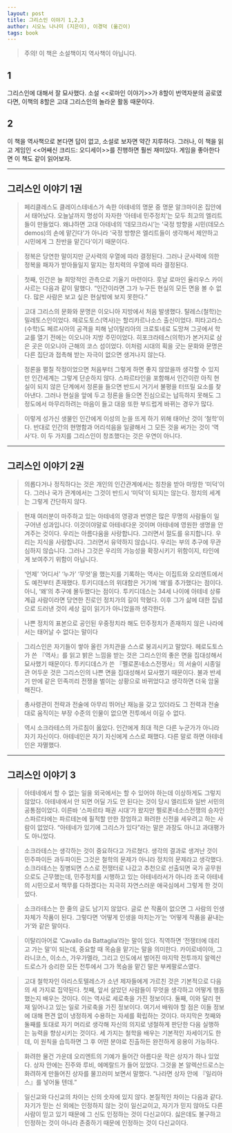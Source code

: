 ```yaml
---
layout: post
title: 그리스인 이야기 1,2,3
author: 시오노 나나미 (지은이), 이경덕 (옮긴이)
tags: book
---
```


> 주의! 이 책은 소설책이지 역사책이 아닙니다.

## 1

그리스인에 대해서 잘 묘사했다. 소설 <<로마인 이야기>>가 8할이 번역자분의 공로였다면, 이책의 8할은 고대 그리스인의 놀라운 활동 때문이다.

## 2

이 책을 역사책으로 본다면 답이 없고, 소설로 보자면 약간 지루하다. 그러나, 이 책을 읽고 게임인 <<어쌔신 크리드: 오디세이>>를 진행하면 훨씬 재미있다. 게임을 좋아한다면 이 책도 같이 읽어보자.

----

## 그리스인 이야기 1권

> 페리클레스도 클레이스테네스가 속한 아테네의 명문 중 명문 알크마이온 집안에서 태어났다. 오늘날까지 명성이 자자한 ‘아테네 민주정치’는 모두 최고의 엘리트들이 만들었다. 왜냐하면 고대 아테네의 ‘데모크라시’는 ‘국정 방향을 시민(데모스demos)의 손에 맡긴다’가 아니라 ‘국정 방향은 엘리트들이 생각해서 제안하고 시민에게 그 찬반을 맡긴다’이기 때문이다.


> 정복은 당연한 말이지만 군사력의 우열에 따라 결정된다. 그러나 군사력에 의한 정복을 패자가 받아들일지 말지는 정치력의 우열에 따라 결정된다.


> 첫째, 인간은 늘 희망적인 관측으로 기울기 마련이다. 훗날 로마인 율리우스 카이사르는 다음과 같이 말했다. “인간이라면 그가 누구든 현실의 모든 면을 볼 수 없다. 많은 사람은 보고 싶은 현실밖에 보지 못한다.”

> 고대 그리스의 문화와 문명은 이오니아 지방에서 처음 발생했다. 탈레스(철학)는 밀레토스인이었다. 헤로도토스(역사)는 할리카르나소스 출신이었다. 피타고라스(수학)도 페르시아의 공격을 피해 남이탈리아의 크로토네로 도망쳐 그곳에서 학교를 열기 전에는 이오니아 지방 주민이었다. 히포크라테스(의학)가 본거지로 삼은 곳은 이오니아 근해의 코스 섬이었다. 이처럼 시대의 획을 긋는 문화와 문명은 다른 집단과 접촉해 받는 자극이 없으면 생겨나지 않는다.



> 정론을 펼칠 작정이었으면 처음부터 그렇게 하면 좋지 않았을까 생각할 수 있지만 인간세계는 그렇게 단순하지 않다. 스파르타인을 포함해서 인간이란 아직 현실이 되지 않은 단계에서 정론을 들으면 반드시 거기서 불평을 터뜨릴 요소를 찾아낸다. 그러나 현실을 앞에 두고 정론을 들으면 진심으로는 납득하지 못해도 그 정도에서 마무리하려는 마음이 들고 대응 또한 부드럽게 바뀌는 경우가 많다.



> 이렇게 성가신 생물인 인간에게 이성의 눈을 뜨게 하기 위해 태어난 것이 ‘철학’이다. 반대로 인간의 현명함과 어리석음을 일괄해서 그 모든 것을 써가는 것이 ‘역사’다. 이 두 가지를 그리스인이 창조했다는 것은 우연이 아니다.

----

## 그리스인 이야기 2권

> 의롭다거나 정직하다는 것은 개인의 인간관계에서는 칭찬을 받아 마땅한 ‘미덕’이다. 그러나 국가 관계에서는 그것이 반드시 ‘미덕’이 되지는 않는다. 정치의 세계는 그렇게 간단하지 않다.

> 현재 여러분이 마주하고 있는 아테네의 영광과 번영은 많은 무명의 사람들이 일구어낸 성과입니다. 이것이야말로 아테네다운 것이며 아테네에 영원한 생명을 안겨주는 것이다. 우리는 아름다움을 사랑합니다. 그러면서 절도를 유지합니다. 우리는 지식을 사랑합니다. 그러면서 유약하지 않습니다. 우리는 부의 추구에 무관심하지 않습니다. 그러나 그것은 우리의 가능성을 확장시키기 위함이지, 타인에게 보여주기 위함이 아닙니다.

> ‘언제’ ‘어디서’ ‘누가’ ‘무엇’을 했는지를 기록하는 역사는 이집트와 오리엔트에서도 예전부터 존재했다. 투키디데스의 위대함은 거기에 ‘왜’를 추가했다는 점이다. 아니, ‘왜’의 추구에 몰두했다는 점이다. 투키디데스는 34세 나이에 아테네 상류계급 사람이라면 당연한 진로인 정치가의 길이 막혔다. 이후 그가 삶에 대한 집념으로 드러낸 것이 세상 깊이 읽기가 아니었을까 생각한다.

> 나쁜 정치의 표본으로 공인된 우중정치라 해도 민주정치가 존재하지 않은 나라에서는 태어날 수 없다는 말이다

> 그리스인은 자기들이 쌓아 올린 가치관을 스스로 붕괴시키고 말았다. 헤로도토스가 쓴 『역사』를 읽고 밝은 느낌을 받는 것은 그리스인의 좋은 면을 집대성해서 묘사했기 때문이다. 투키디데스가 쓴 『펠로폰네소스전쟁사』의 서술이 시종일관 어두운 것은 그리스인의 나쁜 면을 집대성해서 묘사했기 때문이다. 불과 반세기 만에 같은 민족끼리 전쟁을 벌이는 상황으로 바뀌었다고 생각하면 더욱 암울해진다.

> 총사령관이 전략과 전술에 아무리 뛰어난 재능을 갖고 있더라도 그 전력과 전술대로 움직이는 부장 수준의 인물이 없으면 전투에서 이길 수 없다.

> 역시 소크라테스의 가르침이 옳았다. 인간에게 최대 적은 다른 누군가가 아니라 자기 자신이다. 아테네인은 자기 자신에게 스스로 패했다. 다른 말로 하면 아테네인은 자멸했다.

----

## 그리스인 이야기 3

> 아테네에서 할 수 없는 일을 외국에서는 할 수 있어야 하는데 이상하게도 그렇지 않았다. 아테네에서 안 되면 어딜 가도 안 된다는 것이 당시 엘리트와 일반 서민의 공통점이었다. 이른바 ‘스파르타 패권 시대’가 왔지만 펠로폰네소스전쟁의 승자인 스파르타에는 파르테논에 필적할 만한 장엄하고 화려한 신전을 세우려고 하는 사람이 없었다. “아테네가 있기에 그리스가 있다”라는 말은 과장도 아니고 과대평가도 아니었다.

> 소크라테스는 생각하는 것이 중요하다고 가르쳤다. 생각의 결과로 생겨난 것이 민주파이든 과두파이든 그것은 철학의 문제가 아니라 정치의 문제라고 생각했다. 소크라테스는 징병되면 스스로 전쟁터로 나갔고 추천으로 선출되면 국가 공무원으로도 근무했는데, 민주정치를 시행하고 있는 아테네라서가 아니라 조국 아테네의 시민으로서 책무를 다하겠다는 지극히 자연스러운 애국심에서 그렇게 한 것이었다.

> 소크라테스는 한 줄의 글도 남기지 않았다. 글로 쓴 작품이 없으면 그 사람의 인생 자체가 작품이 된다. 그렇다면 ‘어떻게 인생을 마치는가’는 ‘어떻게 작품을 끝내는가’와 같은 말이다.

> 이탈리아어로 ‘Cavallo da Battaglia’라는 말이 있다. 직역하면 ‘전쟁터에 데리고 가는 말’이 되는데, 중요할 때 목숨을 맡기는 말을 의미한다. 카이로네이아, 그라니코스, 이소스, 가우가멜라, 그리고 인도에서 벌어진 마지막 전투까지 알렉산드로스가 승리한 모든 전투에서 그가 목숨을 맡긴 말은 부케팔로스였다.

> 고대 철학자인 아리스토텔레스가 소년 제자들에게 가르친 것은 기본적으로 다음의 세 가지로 집약된다. 첫째, 앞서 살았던 사람들이 무엇을 생각하고 어떻게 행동했는지 배우는 것이다. 이는 역사로 세로축을 가진 정보이다. 둘째, 이와 달리 현재 일어나고 있는 일로 가로축을 가진 정보이다. 여기서 배워야 할 점은 이들 정보에 대해 편견 없이 냉정하게 수용하는 자세를 확립하는 것이다. 마지막은 첫째와 둘째를 토대로 자기 머리로 생각해 자신의 의지로 냉철하게 판단한 다음 실행하는 능력을 향상시키는 것이다.     세 가지는 철학을 배우는 기본적인 자세이기도 한데, 이 원칙을 습득하면 그 후 어떤 분야로 진출하든 완전하게 응용이 가능하다.

> 화려한 물건 가운데 오리엔트의 기예가 들어간 아름다운 작은 상자가 하나 있었다. 상자 안에는 진주와 루비, 에메랄드가 들어 있었다. 그것을 본 알렉산드로스는 화려하게 만들어진 상자를 물끄러미 보면서 말했다. “나라면 상자 안에 『일리아스』를 넣어둘 텐데.”

> 일신교와 다신교의 차이는 신의 숫자에 있지 않다. 본질적인 차이는 다음과 같다. 자기가 믿는 신 외에는 인정하지 않는 것이 일신교이고, 자기가 믿지 않아도 다른 사람이 믿고 있기 때문에 그 신도 인정하는 것이 다신교이다. 싫은데도 불구하고 인정하는 것이 아니라 존중하기 때문에 인정하는 것이 다신교이다.

